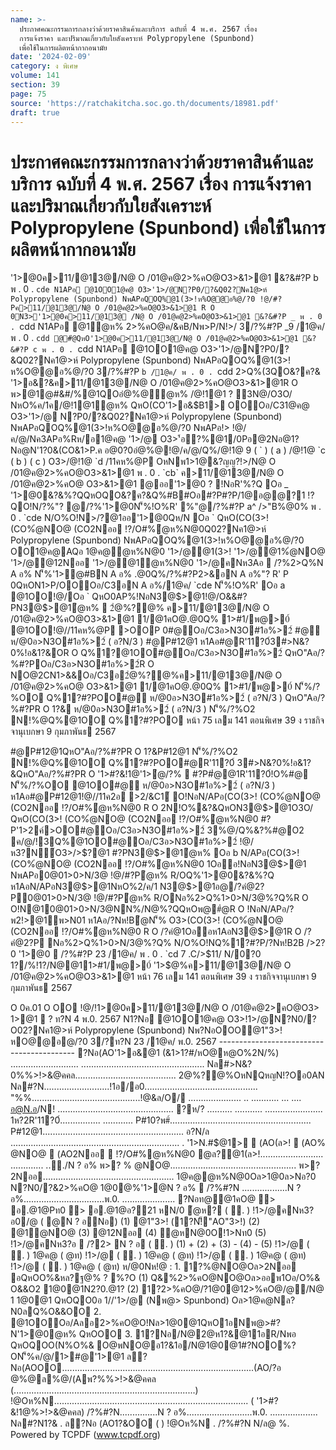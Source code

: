 ```yaml
---
name: >-
  ประกาศคณะกรรมการกลางว่าด้วยราคาสินค้าและบริการ ฉบับที่ 4 พ.ศ. 2567 เรื่อง
  การแจ้งราคา และปริมาณเกี่ยวกับใยสังเคราะห์ Polypropylene (Spunbond)
  เพื่อใช้ในการผลิตหน้ากากอนามัย
date: '2024-02-09'
category: ง พิเศษ
volume: 141
section: 39
page: 75
source: 'https://ratchakitcha.soc.go.th/documents/18981.pdf'
draft: true
---
```


# ประกาศคณะกรรมการกลางว่าด้วยราคาสินค้าและบริการ ฉบับที่ 4 พ.ศ. 2567 เรื่อง การแจ้งราคา และปริมาณเกี่ยวกับใยสังเคราะห์ Polypropylene (Spunbond) เพื่อใช้ในการผลิตหน้ากากอนามัย

'1>@0ค>11/@13@/N@ O /01@ค@2>%คO@O3>&1>@1 &?&#?P b พ . 0 . `cde N1APอ @1OO1@ค@ O3>'1>/@N?P0/?&Q02?Nค1@>ห์ Polypropylene (Spunbond) NพAPอQOQ%@1(3>!ห%O@@อ%@/?0 !@/#?Pค>11/@13@/N@ O /01@ค@2>%คO@O3>&1>@1 R O 0N3>'1>@0ค>11/@13@ /N@ O /01@ค@2>%คO@O3>&1>@1 &?&#?P _ พ . 0 . `cdd N1APอ @1ํ@ห% 2>%คO@ค/&คB/Nพ>P/N!>/ 3/?%#?P _9 /1@ค/ พ . 0 . `cdd @#ํ@QหO'1>@0ค>11/@13@/N@ O /01@ค@2>%คO@O3>&1>@1 &?&#?P c พ . 0 . `cdd N1APอ @1OO1@ค@ O3>'1>/@N?P0/?&Q02?Nค1@>ห์ Polypropylene (Spunbond) NพAPอQOQ%@1(3>!ห%O@@อ%@/?0 3/?%#?P `b /1@ค/ พ . 0 . `cdd 2>Q%(3QO&?ค?& '1>อ&?&ค>11/@13@/N@ O /01@ค@2>%คO@O3>&1>@1R O พ>@1@#&#/%@1QOอํ@%@ํ@ห% /@!1@1 ? 3N@/O3O/ NหO%ค/1ค/@!1@1ํ@ห% QหO(CO'1>อ&$B1> OOOอ/C31@ค@ O3>'1>/@ N?P0/?&Q02?Nค1@>ห์ Polypropylene (Spunbond) NพAPอQOQ%@1(3>!ห%O@@อ%@/?0 NพAPอ!> !@/ ค/@/Nค3APอ%Rห/อ1@ค@ '1>/@ O3>'้อ?%@1/0Pอ@2Nอ@1? Nอ@N'1?0&(CO&1>P.ค อ@0?0อํ@%@!@/ค/@/Q%/@!1@ 9 ( ` ) ( a ) /@!1@ `c ( b ) ( c ) O3>/@!1@ `d /11คห%@P OหNพ1>1@&?ญญ?!>/N@ O /01@ค@2>%คO@O3>&1>@1 พ . 0 . `cb` ค>11/@13@/N@ O /01@ค@2>%คO@ O3>&1>@1 @ออ'1>@0 ? !NอR'%?Q Oอ _ '1>@0&?&%?QQหOQO&?ค?&Q%#B#Oอ#?P#?P/1@อ@@?1 !?QO!N/?%"? @/?%'1>@0N'็%!O%R' %"@/?%#?P a^ />"B%@0% พ . 0 . `cde N/O%O!N>/?@1ออ'1>@0Qห/N Oอ ` QหO(CO(3>! (CO%ํ@NO@ (CO2Nออ !?/O#%ํ@ห%N@0Q02?Nค1@>ห์ Polypropylene (Spunbond) NพAPอQOQ%@1(3>!ห%O@@อ%@/?0 OO1@ค@AQอ 1@ค@ํ@ห%N@0 '1>/@@1(3>! '1>/@@1%ํ@NO@ '1>/@@12Nออ '1>/@@1ํ@ห%N@0 '1>/@คNห3Aอ  /?%2>Q%N A อ% N'็%'1>ํ@#BN A อ% .@0Q%/?%#?P2>&อN A อ%"? R' P 0QหON1>P/OOOอ/C3อN A อ%/1@ค/ `cde N'็%!O%R' Oอ a @1OO!@/Oอ ` QหO0AP%!NอN3@$>@1!@/O&&#?PN3@$>@1ํ@ห%  2ํ@%?@% ค>11/@13@/N@ O /01@ค@2>%คO@O3>&1>@1 1/@1คO@.@0Q% 1>#1/พ@>0์ @1OO!@//11คห%@P >OOP 0#@Oอ/C3อ>N3O#1อ%>2์ #@ ห/@0อ>N3O#1อ%>2์ ( อ?N/3 ) #@P#12@1 ห1Aอ#@R'11?0์3#>N&?0%!อ&1?&OR O Q%1?@1OO#@Oอ/C3อ>N3O#1อ%>2์ QหO"Aอ/?%#?POอ/C3อ>N3O#1อ%>2์R O NO@2CN1>&&Oอ/C3อ2ํ@%?@%ค>11/@13@/N@ O /01@ค@2>%คO@ O3>&1>@1 1/@1คO@.@0Q% 1>#1/พ@>0์ N'็%/?%OO Q%1?#?POO#@ ห/@0อ>N3O#1อ%>2์ ( อ?N/3 ) QหO"Aอ/?%#?PR O 1?& ห/@0อ>N3O#1อ%>2์ ( อ?N/3 ) N'็%/?%O2 N!%@Q%@1OO Q%1?#?POO หน้า 75 เลม 141 ตอนพิเศษ 39 ง ราชกิจจานุเบกษา 9 กุมภาพันธ 2567

#@P#12@1QหO"Aอ/?%#?PR O 1?&P#12@1 N'็%/?%O2 N!%@Q%@1OO Q%1?#?POO#@R'11?0์ 3#>N&?0%!อ&1?&QหO"Aอ/?%#?PR O '1>#?&!1@'1>ํ@/?%  #?P#ํ@@1R'11?0์!O%#@ N'็%/?%OO @1OO#@ ห/@0อ>N3O#1อ%>2์ ( อ?N/3 ) ห1Aอ#@P#12@1!@//11ค2อ >2/&C1์ O!NอN/APอ(CO(3>! (CO%ํ@NO@ (CO2Nออ !?/O#%ํ@ห%N@0 R O 2N!O%&?&QหON3@$>@1O3O/ QหO(CO(3>! (CO%ํ@NO@ (CO2Nออ !?/O#%ํ@ห%N@0 #?P'1>2ค์>OO#@Oอ/C3อ>N3O#1อ%>2์ 3%@/Q%&?%#@O2 ค/@/!3Q%@1OO#@Oอ/C3อ>N3O#1อ%>2์ !@/ห3?N์O3>/>$?@1 #?PN3@$>@1ํ@ห% Oอ b N/APอ(CO(3>! (CO%ํ@NO@ (CO2Nออ !?/O#%ํ@ห%N@0 1Oออ!NอN3@$>@1 NพAPอ0@01>0>N/3@ !@/#?Pํ@ห% R/OQ%'1>@0&?&%?Q ห1AอN/APอN3@$>@1NหO%2/ค/1 N3@$>@1อ@/?คํ@2?P0@01>0>N/3@ !@/#?Pํ@ห% R/ONอ%2>Q%1>0>N/3@%?Q%R O O!N@10@01>0>N/3@NN%/N@%?QQหOพ@#ํ@R O !NอN/APอ/?พ2!>@1์พ>N01 ห1Aอ/?Nห!Bํ@N'็% O3>(CO(3>! (CO%ํ@NO@ (CO2Nออ !?/O#%ํ@ห%N@0 R O /?คํ@1Oออห1AอN3@$>@1R O /?คํ@2?P Nอ%2>Q%1>0>N/3@%?Q% N/O%O!NQ%1?#?P/?Nห!B2B />2?0 '1>@0  /?%#?P 23 /1@ค/ พ . 0 . `cd 7 .C/>$11/ N/0?0 1?/%!1?/N@@11>#1/พ@>0์ '1>$@%ค>11/@13@/N@ O /01@ค@2>%คO@O3>&1>@1 หน้า 76 เลม 141 ตอนพิเศษ 39 ง ราชกิจจานุเบกษา 9 กุมภาพันธ 2567

O 0ค.01 O OO !@/!1>@0ค>11/@13@/N@ O /01@ค@2>คO@O3> 1>@1  ? ท?N 4 พ.0. 2567 N1?Nอ @1OO1@ค@ O3>!1>/@N?N0/? O02?Nค1@>ห์ Polypropylene (Spunbond) Nพ?NอOOO@1"3>!หO@@อ@/?0 3/?ท?N 23 /1@ค/ พ.0. 2567 ------------------------------------------ ?Nอ(AO'1>อ&@1 (&1>1?#/หO@ห@O%2N/%) ........................... ................................................. Nล#>N&?0%%>!>&@คคล........................................ 2@%?@%OหNQหญN!?Oอ0AN Nล#?N..........................!1อ/อ0............................................. "%%...........................................!@&ล/O/ ..................... .. ........... ... .... อ@N.อ/N! .............................................. ?ห/? .......... ........... ....................... 1ห?2R'11?0์................ ............ P#10?พ#์........................................................ P#12@1........................................................ อ?N/ล ................................................................... . '1>N.#$@1>  (AO(ล>!  (AO% @NO@  (AO2Nออ  !?/O#%@ห%N@0 @ล?@1(ล>!......................... ............. .../N ? อ% พ>? % @NO@.................................................. พ>? 2Nออ.................................................... 1@ค@@ห%N@0Oล>1@0ล>Nอ?0 N?N0/?&2>%คO@ 1@0@%'1>@N ? อ%  /?%#?N ..................N ? อ%................................พ.0. ..................... ?Nอท@@1คO@ > อ.@1@Pท0 > อ.@1@อ?21 หN/0 ้@ห? ( . ) !1>/@คNห3?อ0/@ ( @N ? อNอ) (1) @1"3>! (1?N!็"AO"3>!) (2) @1้@NO@ (3) @12Nออ (4) ้@หN@0O!1>Nท0 (5) !1>/@คNห3?อ  /?2> N ? อ ( . ) (1) + (2) + (3) - (4) - (5) !1>/@ ( . ) 1@ค@ ( @ท) !1>/@ ( . ) 1@ค@ ( @ท) !1>/@ ( . ) 1@ค@ ( @ท) !1>/@ ( . ) 1@ค@ ( @ท) ห/@0Nห!@ : 1. 1?%@NO@Oล>2Nออ อQหOO%&หล?ฐ@% ? %?O (1) Q&%2>%คO@NO@Oล>ออพ1Oอ/O%& O&&O2 1@0@1N2?0.@1? (2) 1?2>%คO@/?1@0@12>%คO@/@/N@ 1 1@0@1 QหOQO0อ 1//'1>/@ (Nพ@> Spunbond) Oล>1@ค@Nล?N0ลQ%O&&OO 2. @1OOOอ/Aลอ2>%คO@O!Nล>1@0@1QหO1อNพ@>#?N'1>@0@ห% QหOOO 3. 1?Nอ/N@2@ห1?&@11อR/Nพอ QหOQOO(N%O%& O@พNO@อ1?&1อ/N@1@0@1#?NOO%?ON'็%ค/@/1>#@'1>@1 ล?Nอ(AOOO............................................................................(AO/?อ @%@ล%@/(Aพ?%%>!>&@คคล (........................................................................) !@Oห%N............................................................................. ( '1>#?&!1@%>!>&@คคล) /?%#?N...............N ? อ%..........................พ.0. ................... Nล#?N1?& . ล?Nอ (AO1?&OO ( ) !@Oห%N . /?%#?N N/ล@ %. Powered by TCPDF (www.tcpdf.org)
